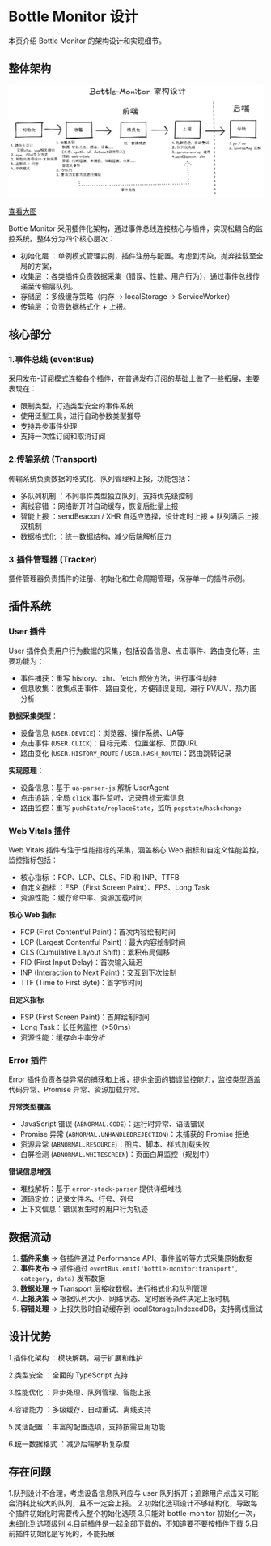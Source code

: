 # Bottle Monitor 设计

本页介绍 Bottle Monitor 的架构设计和实现细节。

## 整体架构
<img src='./architecture.png'/>

[查看大图](./architecture.png)

Bottle Monitor 采用插件化架构，通过事件总线连接核心与插件，实现松耦合的监控系统。整体分为四个核心层次：

- 初始化层 ：单例模式管理实例，插件注册与配置。考虑到污染，抛弃挂载至全局的方案，
- 收集层 ：各类插件负责数据采集（错误、性能、用户行为），通过事件总线传递至传输层队列。
- 存储层 ：多级缓存策略（内存 → localStorage → ServiceWorker）
- 传输层 ：负责数据格式化 + 上报。

## 核心部分
### 1.事件总线 (eventBus)
采用发布-订阅模式连接各个插件，在普通发布订阅的基础上做了一些拓展，主要表现在：

- 限制类型，打造类型安全的事件系统
- 使用泛型工具，进行自动参数类型推导
- 支持异步事件处理
- 支持一次性订阅和取消订阅

### 2.传输系统 (Transport)
传输系统负责数据的格式化、队列管理和上报，功能包括：
- 多队列机制 ：不同事件类型独立队列，支持优先级控制
- 离线容错 ：网络断开时自动缓存，恢复后批量上报
- 智能上报 ：sendBeacon / XHR 自适应选择，设计定时上报 + 队列满后上报双机制
- 数据格式化 ：统一数据结构，减少后端解析压力

### 3.插件管理器 (Tracker)
插件管理器负责插件的注册、初始化和生命周期管理，保存单一的插件示例。

## 插件系统

### User 插件
User 插件负责用户行为数据的采集，包括设备信息、点击事件、路由变化等，主要功能为：
- 事件捕获：重写 history、xhr、fetch 部分方法，进行事件劫持
- 信息收集：收集点击事件、路由变化，方便错误复现，进行 PV/UV、热力图分析

**数据采集类型**：
- 设备信息 (`USER.DEVICE`)：浏览器、操作系统、UA等
- 点击事件 (`USER.CLICK`)：目标元素、位置坐标、页面URL
- 路由变化 (`USER.HISTORY_ROUTE` / `USER.HASH_ROUTE`)：路由跳转记录

**实现原理**：
- 设备信息：基于 `ua-parser-js` 解析 UserAgent
- 点击追踪：全局 `click` 事件监听，记录目标元素信息
- 路由监控：重写 `pushState`/`replaceState`，监听 `popstate`/`hashchange`

### Web Vitals 插件
Web Vitals 插件专注于性能指标的采集，涵盖核心 Web 指标和自定义性能监控，监控指标包括：
- 核心指标 ：FCP、LCP、CLS、FID 和 INP、TTFB
- 自定义指标 ：FSP（First Screen Paint）、FPS、Long Task
- 资源性能 ：缓存命中率、资源加载时间

**核心 Web 指标**
- FCP (First Contentful Paint)：首次内容绘制时间
- LCP (Largest Contentful Paint)：最大内容绘制时间  
- CLS (Cumulative Layout Shift)：累积布局偏移
- FID (First Input Delay)：首次输入延迟
- INP (Interaction to Next Paint)：交互到下次绘制
- TTF (Time to First Byte)：首字节时间

**自定义指标**
- FSP (First Screen Paint)：首屏绘制时间
- Long Task：长任务监控（>50ms）
- 资源性能：缓存命中率分析

### Error 插件
Error 插件负责各类异常的捕获和上报，提供全面的错误监控能力，监控类型涵盖代码异常、Promise 异常、资源加载异常。

**异常类型覆盖**
- JavaScript 错误 (`ABNORMAL.CODE`)：运行时异常、语法错误
- Promise 异常 (`ABNORMAL.UNHANDLEDREJECTION`)：未捕获的 Promise 拒绝
- 资源异常 (`ABNORMAL.RESOURCE`)：图片、脚本、样式加载失败
- 白屏检测 (`ABNORMAL.WHITESCREEN`)：页面白屏监控（规划中）

**错误信息增强**
- 堆栈解析：基于 `error-stack-parser` 提供详细堆栈
- 源码定位：记录文件名、行号、列号
- 上下文信息：错误发生时的用户行为轨迹

## 数据流动
1. **插件采集** → 各插件通过 Performance API、事件监听等方式采集原始数据
2. **事件发布** → 插件通过 `eventBus.emit('bottle-monitor:transport', category, data)` 发布数据
3. **数据处理** → Transport 层接收数据，进行格式化和队列管理
4. **上报决策** → 根据队列大小、网络状态、定时器等条件决定上报时机
5. **容错处理** → 上报失败时自动缓存到 localStorage/IndexedDB，支持离线重试

## 设计优势
1.插件化架构 ：模块解耦，易于扩展和维护

2.类型安全 ：全面的 TypeScript 支持

3.性能优化 ：异步处理、队列管理、智能上报

4.容错能力 ：多级缓存、自动重试、离线支持

5.灵活配置 ：丰富的配置选项，支持按需启用功能

6.统一数据格式 ：减少后端解析复杂度

## 存在问题
1.队列设计不合理，考虑设备信息队列应与 user 队列拆开；追踪用户点击又可能会消耗比较大的队列，且不一定会上报。
2.初始化选项设计不够结构化，导致每个插件初始化时需要传入整个初始化选项
3.只能对 bottle-monitor 初始化一次，未细化到选项级别
4.目前插件是一起全部下载的，不知道要不要按插件下载
5.目前插件初始化是写死的，不能拓展
